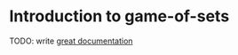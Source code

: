# Introduction to game-of-sets

TODO: write [great documentation](http://jacobian.org/writing/what-to-write/)
